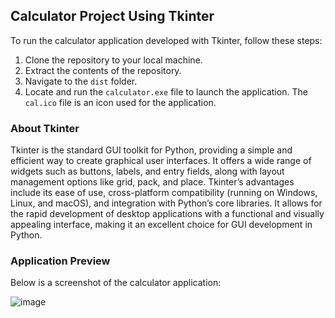 ## Calculator Project Using Tkinter

To run the calculator application developed with Tkinter, follow these steps:

1. Clone the repository to your local machine.
2. Extract the contents of the repository.
3. Navigate to the `dist` folder.
4. Locate and run the `calculator.exe` file to launch the application. The `cal.ico` file is an icon used for the application.

### About Tkinter

Tkinter is the standard GUI toolkit for Python, providing a simple and efficient way to create graphical user interfaces. It offers a wide range of widgets such as buttons, labels, and entry fields, along with layout management options like grid, pack, and place. Tkinter’s advantages include its ease of use, cross-platform compatibility (running on Windows, Linux, and macOS), and integration with Python’s core libraries. It allows for the rapid development of desktop applications with a functional and visually appealing interface, making it an excellent choice for GUI development in Python.

### Application Preview

Below is a screenshot of the calculator application:

![image](https://github.com/user-attachments/assets/a02523cb-dc32-4429-b390-306cc79998ff)
